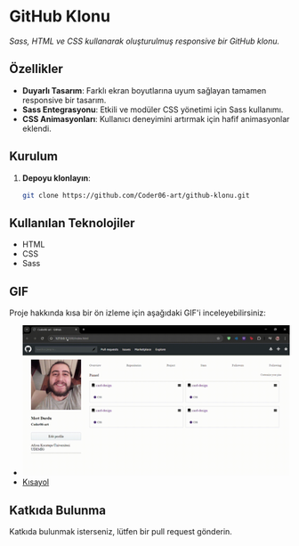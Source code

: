 # **GitHub Klonu**

*Sass, HTML ve CSS kullanarak oluşturulmuş responsive bir GitHub klonu.*

## **Özellikler**

- **Duyarlı Tasarım**: Farklı ekran boyutlarına uyum sağlayan tamamen responsive bir tasarım.
- **Sass Entegrasyonu**: Etkili ve modüler CSS yönetimi için Sass kullanımı.
- **CSS Animasyonları**: Kullanıcı deneyimini artırmak için hafif animasyonlar eklendi.

## **Kurulum**

1. **Depoyu klonlayın**:
    ```bash
    git clone https://github.com/Coder06-art/github-klonu.git
    ```


## **Kullanılan Teknolojiler**

- HTML
- CSS
- Sass

## **GIF**

Proje hakkında kısa bir ön izleme için aşağıdaki GIF'i inceleyebilirsiniz:

- ![Proje GIF'i](./gif/gif.gif)
- [Kısayol](gif/gif.gif)

## **Katkıda Bulunma**

Katkıda bulunmak isterseniz, lütfen bir pull request gönderin.
